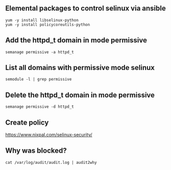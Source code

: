 ## Elemental packages to control selinux via ansible
```
yum -y install libselinux-python
yum -y install policycoreutils-python
```

## Add the httpd_t domain in mode permissive 
```
semanage permissive -a httpd_t
```

## List all domains with permissive mode selinux
```
semodule -l | grep permissive
```

## Delete the httpd_t domain in mode permissive
```
semanage permissive -d httpd_t
```
## Create policy
https://www.nixpal.com/selinux-security/

## Why was blocked?
```
cat /var/log/audit/audit.log | audit2why 
```
